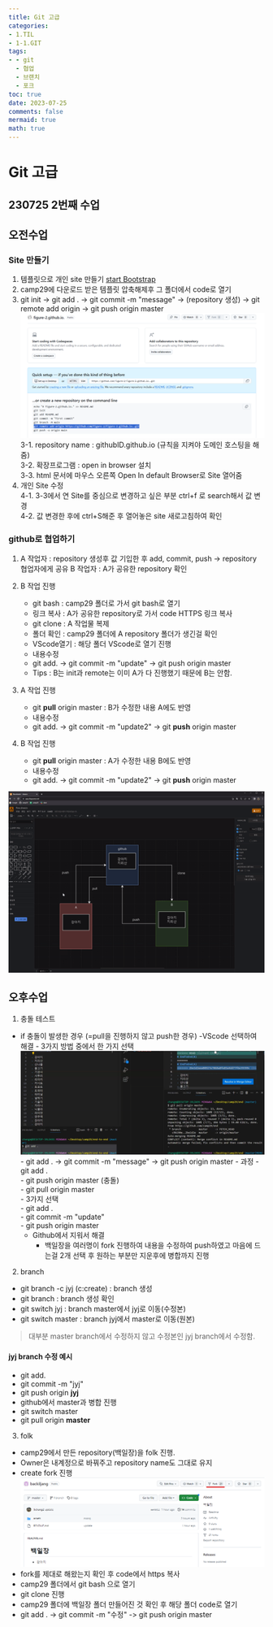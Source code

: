 ```yaml
---
title: Git 고급
categories:
- 1.TIL
- 1-1.GIT
tags:
- - git
  - 협업
  - 브랜치
  - 포크
toc: true
date: 2023-07-25
comments: false
mermaid: true
math: true
---
```

# Git 고급

## 230725 2번째 수업
## 오전수업
### Site 만들기
1. 템플릿으로 개인 site 만들기 [start Bootstrap](https://startbootstrap.com/theme/personal)
2. camp29에 다운로드 받은 템플릿 압축해제후 그 폴더에서 code로 열기
3. git init -> git add . -> git commit -m "message" -> (repository 생성) -> git remote add origin <remote url> -> git push origin master
![remote_url](./images/git-고급/remote_url.png)
    3-1. repository name : githubID.github.io (규칙을 지켜야 도메인 호스팅을 해줌)   
    3-2. 확장프로그램 : open in browser 설치   
    3-3. html 문서에 마우스 오른쪽 Open In default Browser로 Site 열어줌
4. 개인 Site 수정   
    4-1. 3-3에서 연 Site를 중심으로 변경하고 싶은 부분 ctrl+f 로 search해서 값 변경   
    4-2. 값 변경한 후에 ctrl+S해준 후 열어놓은 site 새로고침하여 확인

### github로 협업하기
1. A 작업자 : repository 생성후 값 기입한 후 add, commit, push -> repository 협업자에게 공유
   B 작업자 : A가 공유한 repository 확인

2. B 작업 진행
    - git bash : camp29 폴더로 가서 git bash로 열기
    - 링크 복사 : A가 공유한 repository로 가서 code HTTPS 링크 복사
    - git clone <HTTPS url> : A 작업물 복제
    - 폴더 확인 : camp29 폴더에 A repository 폴더가 생긴걸 확인
    - VScode열기 : 해당 폴더 VScode로 열기 진행
    - 내용수정
    - git add. -> git commit -m "update" -> git push origin master
    - Tips : B는 init과 remote는 이미 A가 다 진행했기 때문에 B는 안함.

3. A 작업 진행
    - git **pull** origin master : B가 수정한 내용 A에도 반영
    - 내용수정
    - git add. -> git commit -m "update2" -> git **push** origin master

4. B 작업 진행
    - git **pull** origin master : A가 수정한 내용 B에도 반영
    - 내용수정
    - git add. -> git commit -m "update2" -> git **push** origin master

![협업](/assets/images/posts_img/git-고급/협업관련.png)

## 오후수업

1. 충돌 테스트

- if 충돌이 발생한 경우 (=pull을 진행하지 않고 push한 경우)
    -VScode 선택하여 해결
        - 3가지 방법 중에서 한 가지 선택
        ![충돌해결](/assets/images/posts_img/git-고급/3가지선택.png)
        - git add . -> git commit -m "message" -> git push origin master
        - 과정
            - git add .   
            - git push origin master (충돌)    
            - git pull origin master   
            - 3가지 선택   
            - git add .   
            - git commit -m "update"   
            - git push origin master
    - Github에서 지워서 해결
        - 백일장을 여러명이 fork 진행하여 내용을 수정하여 push하였고 마음에 드는걸 2개 선택 후 원하는 부분만 지운후에 병합까지 진행

2. branch
- git branch -c jyj (c:create) : branch 생성
- git branch : branch 생성 확인
- git switch jyj : branch master에서 jyj로 이동(수정본)
- git switch master : branch jyj에서 master로 이동(원본)
> 대부분 master branch에서 수정하지 않고 수정본인 jyj branch에서 수정함.

#### jyj branch 수정 예시   
- git add.   
- git commit -m "jyj"   
- git push origin **jyj**
- github에서 master과 병합 진행
- git switch master
- git pull origin **master**


3. folk
- camp29에서 만든 repository(백일장)을 folk 진행.
- Owner은 내계정으로 바꿔주고 repository name도 그대로 유지
- create fork 진행
![fork](/assets/images/posts_img/git-고급/fork.png)
- fork를 제대로 해왔는지 확인 후 code에서 https 복사
- camp29 폴더에서 git bash 으로 열기
- git clone <https url> 진행
- camp29 폴더에 백일장 폴더 만들어진 것 확인 후 해당 폴더 code로 열기
- git add . -> git commit -m "수정" -> git push origin master